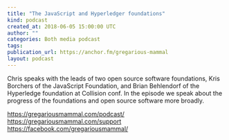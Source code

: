 ```yaml
---
title: "The JavaScript and Hyperledger foundations"
kind: podcast
created_at: 2018-06-05 15:00:00 UTC
author: ""
categories: Both media podcast
tags: 
publication_url: https://anchor.fm/gregarious-mammal
layout: podcast
---
```

Chris speaks with the leads of two open source software foundations, Kris Borchers of the JavaScript Foundation, and Brian Behlendorf of the Hyperledge foundation at Collision conf. In the episode we speak about the progress of the foundations and open source software more broadly.

https://gregariousmammal.com/podcast/
https://gregariousmammal.com/support
https://facebook.com/gregariousmammal/